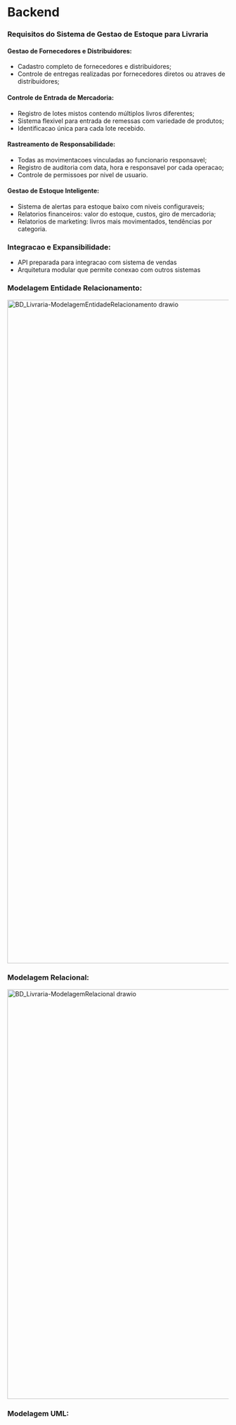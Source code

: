 # Backend 

### Requisitos do Sistema de Gestao de Estoque para Livraria
#### Gestao de Fornecedores e Distribuidores:
- Cadastro completo de fornecedores e distribuidores;
- Controle de entregas realizadas por fornecedores diretos ou atraves de distribuidores;
  
#### Controle de Entrada de Mercadoria:
- Registro de lotes mistos contendo múltiplos livros diferentes;
- Sistema flexivel para entrada de remessas com variedade de produtos;
- Identificacao única para cada lote recebido.

#### Rastreamento de Responsabilidade:
- Todas as movimentacoes vinculadas ao funcionario responsavel;
- Registro de auditoria com data, hora e responsavel por cada operacao;
- Controle de permissoes por nivel de usuario.

#### Gestao de Estoque Inteligente:
- Sistema de alertas para estoque baixo com niveis configuraveis;
- Relatorios financeiros: valor do estoque, custos, giro de mercadoria;
- Relatorios de marketing: livros mais movimentados, tendências por categoria.

### Integracao e Expansibilidade:
- API preparada para integracao com sistema de vendas
- Arquitetura modular que permite conexao com outros sistemas


### Modelagem Entidade Relacionamento:

<img width="2101" height="1511" alt="BD_Livraria-ModelagemEntidadeRelacionamento drawio" src="https://github.com/user-attachments/assets/c857596f-3ee6-46da-9128-65eba48b1315" />


### Modelagem Relacional:

<img width="1282" height="933" alt="BD_Livraria-ModelagemRelacional drawio" src="https://github.com/user-attachments/assets/bfca6088-fa57-4511-a7d2-46c0c8790fe6" />

### Modelagem UML:


